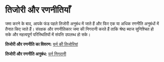 # तिजोरी और रणनीतियाँ 

जमा करने के बाद, आपके फंड पहले तिजोरी अनुबंध में जाते हैं और फिर एक या अधिक रणनीति अनुबंधों में तैनात किए जाते हैं। संरक्षक और रणनीतिकार जमा की निगरानी करते हैं ताकि श्रेष्ठ ब्याज सुनिश्चित हो सके और महत्वपूर्ण परिस्थितियों में संपत्ति उपलब्ध हो सके।

**तिजोरी और रणनीति का विवरण:** [यर्न की तिजोरियां](https://medium.com/yearn-state-of-the-vaults/the-vaults-at-yearn-9237905ffed3)

**तिजोरी और रणनीति अनुबंध:** [यर्न निगरानी](https://yearn.watch/)
